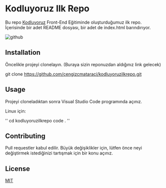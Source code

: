 
# Kodluyoruz Ilk Repo

Bu repo [Kodluyoruz](www.kodluyoruz.com) Front-End Eğitiminde oluşturduğumuz ilk repo. İçerisinde bir adet README dosyası, bir adet de index.html barındırıyor.

![github](https://user-images.githubusercontent.com/93136276/194783549-f1584912-516b-4c3a-b87c-ea20d9839e9b.png)


## Installation

Öncelikle projeyi clonelayın. (Buraya sizin reponuzdan aldığınız link gelecek)

git clone https://github.com/cengizcmataraci/kodluyoruzilkrepo.git
## Usage

Projeyi cloneladıktan sonra Visual Studio Code programında açınız.

Linux için:


'' cd kodluyoruzilkrepo
code . ''

## Contributing
Pull requestler kabul edilir. Büyük değişiklikler için, lütfen önce neyi değiştirmek istediğinizi tartışmak için bir konu açınız.

## License
[MIT](https://choosealicense.com/licenses/mit/)
